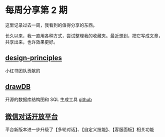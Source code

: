 # 每周分享第 2 期

这里记录过去一周，我看到的值得分享的东西。

长久以来，我一直用各种方式，尝试整理我的收藏夹。最近想到，把它写成文章，共享出来，也许效果更好。

## [design-principles](https://rpdc.xiaohongshu.com/52-design-principles)
小红书团队贡献的

## [drawDB](https://drawdb.vercel.app/)
开源的数据库结构图和 SQL 生成工具 [github](https://github.com/drawdb-io/drawdb?tab=readme-ov-file)

## [微信对话开放平台](https://chatbot.weixin.qq.com/)
平台新版本进一步升级了【多轮对话】、【自定义技能】、【客服面板】相关功能
